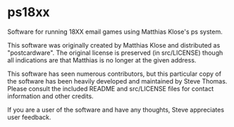 ps18xx
======

Software for running 18XX email games using Matthias Klose's ps system.

This software was originally created by Matthias Klose and distributed as
"postcardware". The original license is preserved (in src/LICENSE) though all
indications are that Matthias is no longer at the given address.

This software has seen numerous contributors, but this particular copy of the
software has been heavily developed and maintained by Steve Thomas. Please
consult the included README and src/LICENSE files for contact information and
other credits.

If you are a user of the software and have any thoughts, Steve appreciates
user feedback.
